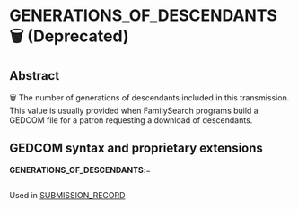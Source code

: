 ﻿<!-- licence GPL V2, cf https://github.com/TitiFix/geneweb -->
# GENERATIONS_OF_DESCENDANTS 🗑 (Deprecated)
## Abstract
&#x1F5D1; The number of generations of descendants included in this transmission. This value is usually provided
when FamilySearch programs build a GEDCOM file for a patron requesting a download of descendants.


## GEDCOM syntax and proprietary extensions

**GENERATIONS_OF_DESCENDANTS**:=
<pre>
</pre>
Used in <a href=Ged.SUBMISSION_RECORD.md>SUBMISSION_RECORD</a><br />

